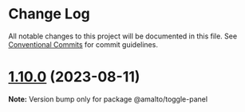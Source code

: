 # Change Log

All notable changes to this project will be documented in this file.
See [Conventional Commits](https://conventionalcommits.org) for commit guidelines.

# [1.10.0](https://github.com/amalto/platform6-ui-components/compare/@amalto/toggle-panel@1.9.29...@amalto/toggle-panel@1.10.0) (2023-08-11)

**Note:** Version bump only for package @amalto/toggle-panel
